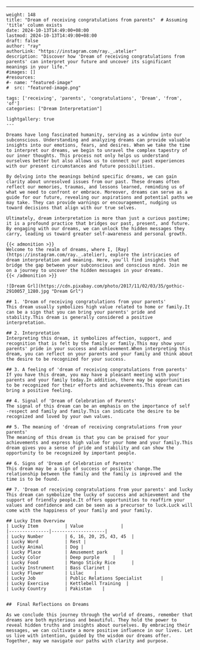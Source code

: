 ---
    weight: 148
    title: "Dream of receiving congratulations from parents"  # Assuming 'title' column exists
    date: 2024-10-13T14:49:00+08:00
    lastmod: 2024-10-13T14:49:00+08:00
    draft: false
    author: "ray"
    authorLink: "https://instagram.com/ray._.atelier"
    description: "Discover how 'Dream of receiving congratulations from parents' can interpret your future and uncover its significant meanings in your life."
    #images: []
    #resources:
    #- name: "featured-image"
    #  src: "featured-image.png"
    
    tags: ['receiving', 'parents', 'congratulations', 'Dream', 'from', 'of']
    categories: ["Dream Interpretation"]
    
    lightgallery: true
    ---
    
    Dreams have long fascinated humanity, serving as a window into our subconscious. Understanding and analyzing dreams can provide valuable insights into our emotions, fears, and desires. When we take the time to interpret our dreams, we begin to unravel the complex tapestry of our inner thoughts. This process not only helps us understand ourselves better but also allows us to connect our past experiences with our present circumstances and future possibilities.
    
    By delving into the meanings behind specific dreams, we can gain clarity about unresolved issues from our past. These dreams often reflect our memories, traumas, and lessons learned, reminding us of what we need to confront or embrace. Moreover, dreams can serve as a guide for our future, revealing our aspirations and potential paths we may take. They can provide warnings or encouragement, nudging us toward decisions that align with our true selves.
    
    Ultimately, dream interpretation is more than just a curious pastime; it is a profound practice that bridges our past, present, and future. By engaging with our dreams, we can unlock the hidden messages they carry, leading us toward greater self-awareness and personal growth.
    
    {{< admonition >}}
    Welcome to the realm of dreams, where I, [Ray](https://instagram.com/ray._.atelier), explore the intricacies of dream interpretation and meaning. Here, you’ll find insights that bridge the gap between your subconscious and conscious mind. Join me on a journey to uncover the hidden messages in your dreams.
    {{< /admonition >}}
    
    ![Dream Grl](https://cdn.pixabay.com/photo/2017/11/02/03/35/gothic-2910057_1280.jpg "Dream Grl")
    
    ## 1. 'Dream of receiving congratulations from your parents'
    This dream usually symbolizes high value related to home or family.It can be a sign that you can bring your parents' pride and stability.This dream is generally considered a positive interpretation.
    
    ## 2. Interpretation
    Interpreting this dream, it symbolizes affection, support, and recognition that is felt by the family or family.This may show your parents' pride in your success and achievement.When interpreting this dream, you can reflect on your parents and your family and think about the desire to be recognized for your success.
    
    ## 3. A feeling of 'dream of receiving congratulations from parents'
    If you have this dream, you may have a pleasant meeting with your parents and your family today.In addition, there may be opportunities to be recognized for their efforts and achievements.This dream can bring a positive feeling.
    
    ## 4. Signal of 'Dream of Celebration of Parents'
    The signal of this dream can be an emphasis on the importance of self -respect and family and family.This can indicate the desire to be recognized and loved by your own values.
    
    ## 5. The meaning of 'dream of receiving congratulations from your parents'
    The meaning of this dream is that you can be praised for your achievements and express high value for your home and your family.This dream gives you a sense of pride and stability and can show the opportunity to be recognized by important people.
    
    ## 6. Signs of 'Dream of Celebration of Parents'
    This dream may be a sign of success or positive change.The relationship between the family and the family is improved and the time is to be found.
    
    ## 7. 'Dream of receiving congratulations from your parents' and lucky
    This dream can symbolize the lucky of success and achievement and the support of friendly people.It offers opportunities to reaffirm your values and confidence and can be seen as a precursor to luck.Luck will come with the happiness of your family and your family.
    
    ## Lucky Item Overview
    | Lucky Item          | Value              |
    |---------------|--------------------|
    | Lucky Number        | 6, 16, 20, 25, 43, 45  |
    | Lucky Word          | Rest |
    | Lucky Animal        | Dog |
    | Lucky Place         | Amusement park     |
    | Lucky Color         | Deep purple     |
    | Lucky Food          | Mango Sticky Rice      |
    | Lucky Instrument    | Bass Clarinet |
    | Lucky Flower        | Lilac    |
    | Lucky Job           | Public Relations Specialist       |
    | Lucky Exercise      | Kettlebell Training  |
    | Lucky Country       | Pakistan    |
    
    
    ##  Final Reflections on Dreams
    
    As we conclude this journey through the world of dreams, remember that dreams are both mysterious and beautiful. They hold the power to reveal hidden truths and insights about ourselves. By embracing their messages, we can cultivate a more positive influence in our lives. Let us live with intention, guided by the wisdom our dreams offer. Together, may we navigate our paths with clarity and purpose.
    